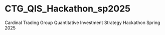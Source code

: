 # CTG_QIS_Hackathon_sp2025
Cardinal Trading Group Quantitative Investment Strategy Hackathon Spring 2025
